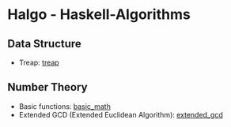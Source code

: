 # Halgo - Haskell-Algorithms

## Data Structure
- Treap: [treap](https://github.com/randop321/halgo/blob/main/data-structures/treap.hs)

## Number Theory
- Basic functions: [basic_math](https://github.com/randop321/halgo/blob/main/number-theory/math_basic.hs)
- Extended GCD (Extended Euclidean Algorithm): [extended_gcd](https://github.com/randop321/halgo/blob/main/number-theory/extended_gcd.hs)
